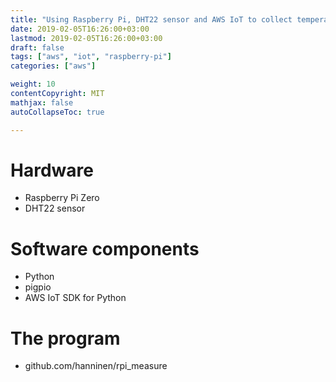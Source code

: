 ```yaml
---
title: "Using Raspberry Pi, DHT22 sensor and AWS IoT to collect temperature and humidity data - Part 1"
date: 2019-02-05T16:26:00+03:00
lastmod: 2019-02-05T16:26:00+03:00
draft: false
tags: ["aws", "iot", "raspberry-pi"]
categories: ["aws"]

weight: 10
contentCopyright: MIT
mathjax: false
autoCollapseToc: true

---
```

# Hardware

* Raspberry Pi Zero
* DHT22 sensor

# Software components
* Python
* pigpio
* AWS IoT SDK for Python

# The program
* github.com/hanninen/rpi_measure

